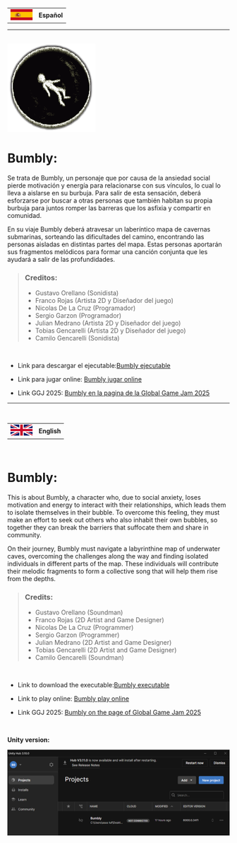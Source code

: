 <table>
    <tr>
        <td><img src="/Assets/Resources/Images/Flags/Spain.png" width=50px height=25px /></td>
        <td><b>Español</b></td>
    </tr>
</table>

<hr />
<br />

<img src="/Assets/Resources/Images/Icon/proto-logo.png" />

# Bumbly:

Se trata de Bumbly, un personaje que por causa de la ansiedad social pierde motivación y energía para relacionarse con sus vínculos, lo cual lo lleva a aislarse en su burbuja. Para salir de esta sensación, deberá esforzarse por buscar a otras personas que también habitan su propia burbuja para juntos romper las barreras que los asfixia y compartir en comunidad.

En su viaje Bumbly deberá atravesar un laberíntico mapa de cavernas submarinas, sorteando las dificultades del camino, encontrando las personas aisladas en distintas partes del mapa. Estas personas aportarán sus fragmentos melódicos para formar una canción conjunta que les ayudará a salir de las profundidades.

> ### Creditos:
> 
> * Gustavo Orellano (Sonidista)
> * Franco Rojas (Artista 2D y Diseñador del juego)
> * Nicolas De La Cruz (Programador)
> * Sergio Garzon (Programador)
> * Julian Medrano (Artista 2D y Diseñador del juego)
> * Tobias Gencarelli (Artista 2D y Diseñador del juego)
> * Camilo Gencarelli (Sonidista)

<br />

* Link para descargar el ejecutable:<a href="https://ggjv4.s3.us-west-1.amazonaws.com/files/games/2025/301415/exec/Bumbly.zip?VersionId=dHcuwZVNIgg3Mt4sR3kd0Hyzyy9HXw6y">Bumbly ejecutable</a> 

* Link para jugar online: <a href="https://play.unity.com/en/games/aaad4896-56a4-47d6-b483-0f99c8a2749d/bumbly">Bumbly jugar online</a> 


* Link GGJ 2025: <a href="https://globalgamejam.org/games/2025/bumbly-5">Bumbly en la pagina de la Global Game Jam 2025</a>

<hr />
<br />

<table>
    <tr>
        <td><img src="/Assets/Resources/Images/Flags/UnitedKingdom.png"  width=50px  height=25px /></td>
        <td><b>English</b></td>
    </tr>
</table>

<br />

# Bumbly:

This is about Bumbly, a character who, due to social anxiety, loses motivation and energy to interact with their relationships, which leads them to isolate themselves in their bubble. To overcome this feeling, they must make an effort to seek out others who also inhabit their own bubbles, so together they can break the barriers that suffocate them and share in community.

On their journey, Bumbly must navigate a labyrinthine map of underwater caves, overcoming the challenges along the way and finding isolated individuals in different parts of the map. These individuals will contribute their melodic fragments to form a collective song that will help them rise from the depths.

> ### Credits:
> 
> * Gustavo Orellano (Soundman)
> * Franco Rojas (2D Artist and Game Designer)
> * Nicolas De La Cruz (Programmer)
> * Sergio Garzon (Programmer)
> * Julian Medrano (2D Artist and Game Designer)
> * Tobias Gencarelli (2D Artist and Game Designer)
> * Camilo Gencarelli (Soundman)

<br />

* Link to download the executable:<a href="https://ggjv4.s3.us-west-1.amazonaws.com/files/games/2025/301415/exec/Bumbly.zip?VersionId=dHcuwZVNIgg3Mt4sR3kd0Hyzyy9HXw6y">Bumbly executable</a> 

* Link to play online: <a href="https://play.unity.com/en/games/aaad4896-56a4-47d6-b483-0f99c8a2749d/bumbly">Bumbly play online</a> 


* Link GGJ 2025: <a href="https://globalgamejam.org/games/2025/bumbly-5">Bumbly on the page of Global Game Jam 2025</a>


<br />

**Unity version:**

<img src="/Assets/Resources/Images/Unity version/unity version.png" />

